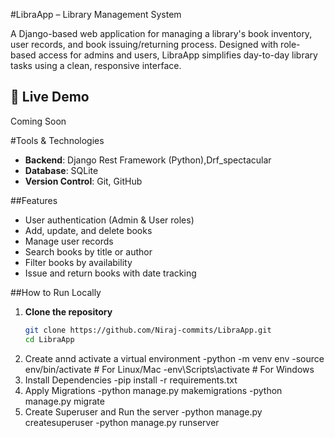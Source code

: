 #LibraApp – Library Management System

A Django-based web application for managing a library's book inventory, user records, and book issuing/returning process. Designed with role-based access for admins and users, LibraApp simplifies day-to-day library tasks using a clean, responsive interface.

## 🚀 Live Demo
Coming Soon

#Tools & Technologies
- **Backend**: Django Rest Framework (Python),Drf_spectacular
- **Database**: SQLite
- **Version Control**: Git, GitHub

##Features
- User authentication (Admin & User roles)
- Add, update, and delete books
- Manage user records
- Search books by title or author
- Filter books by availability
- Issue and return books with date tracking

##How to Run Locally

1. **Clone the repository**
   ```bash
   git clone https://github.com/Niraj-commits/LibraApp.git
   cd LibraApp
2. Create annd activate a virtual environment
   -python -m venv env
   -source env/bin/activate   # For Linux/Mac
   -env\Scripts\activate      # For Windows
3. Install Dependencies
   -pip install -r requirements.txt
4. Apply Migrations
   -python manage.py makemigrations
   -python manage.py migrate
5. Create Superuser and Run the server
   -python manage.py createsuperuser
   -python manage.py runserver

